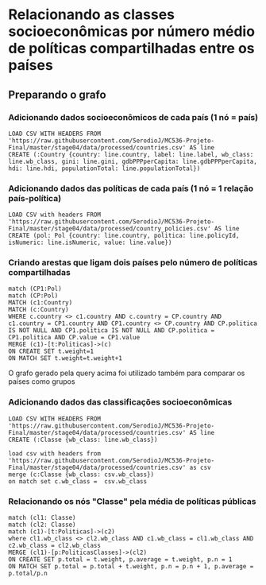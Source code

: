 # Relacionando as classes socioeconômicas por número médio de políticas compartilhadas entre os países

## Preparando o grafo

### Adicionando dados socioeconômicos de cada país (1 nó = país)

~~~cypher
LOAD CSV WITH HEADERS FROM 'https://raw.githubusercontent.com/SerodioJ/MC536-Projeto-Final/master/stage04/data/processed/countries.csv' AS line
CREATE (:Country {country: line.country, label: line.label, wb_class: line.wb_class, gini: line.gini, gdbPPPperCapita: line.gdbPPPperCapita, hdi: line.hdi, populationTotal: line.populationTotal})
~~~

### Adicionando dados das políticas de cada país (1 nó = 1 relação país-política)

~~~cypher
LOAD CSV with headers FROM 'https://raw.githubusercontent.com/SerodioJ/MC536-Projeto-Final/master/stage04/data/processed/country_policies.csv' AS line
CREATE (pol: Pol {country: line.country, politica: line.policyId, isNumeric: line.isNumeric, value: line.value})
~~~

### Criando arestas que ligam dois países pelo número de políticas compartilhadas

~~~cypher
match (CP1:Pol)
match (CP:Pol)
MATCH (c1:Country)
MATCH (c:Country)
WHERE c.country <> c1.country AND c.country = CP.country AND c1.country = CP1.country AND CP1.country <> CP.country AND CP.politica IS NOT NULL AND CP1.politica IS NOT NULL AND CP.politica = CP1.politica AND CP.value = CP1.value
MERGE (c1)-[t:Politicas]->(c)
ON CREATE SET t.weight=1
ON MATCH SET t.weight=t.weight+1
~~~

O grafo gerado pela query acima foi utilizado também para comparar os países como grupos

### Adicionando dados das classificações socioeconômicas

~~~cypher
LOAD CSV WITH HEADERS FROM 'https://raw.githubusercontent.com/SerodioJ/MC536-Projeto-Final/master/stage04/data/processed/countries.csv' AS line
CREATE (:Classe {wb_class: line.wb_class})

load csv with headers from 'https://raw.githubusercontent.com/SerodioJ/MC536-Projeto-Final/master/stage04/data/processed/countries.csv' as csv
merge (c:Classe {wb_class: csv.wb_class})
on match set c.wb_class =  csv.wb_class
~~~

### Relacionando os nós "Classe" pela média de políticas públicas

~~~cypher
match (cl1: Classe)
match (cl2: Classe)
match (c1)-[t:Politicas]->(c2)
where cl1.wb_class <> cl2.wb_class AND c1.wb_class = cl1.wb_class AND c2.wb_class = cl2.wb_class
MERGE (cl1)-[p:PoliticasClasses]->(cl2)
ON CREATE SET p.total = t.weight, p.average = t.weight, p.n = 1
ON MATCH SET p.total = p.total + t.weight, p.n = p.n + 1, p.average = p.total/p.n
~~~
